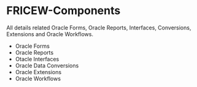 # FRICEW-Components
All details related Oracle Forms, Oracle Reports, Interfaces, Conversions, Extensions and Oracle Workflows.

<ul>
  <li>Oracle Forms</li>
  <li>Oracle Reports</li>
  <li>Otacle Interfaces</li>
  <li>Oracle Data Conversions</li>
  <li>Oracle Extensions</li>
  <li>Oracle Workflows</li>
</ul>
